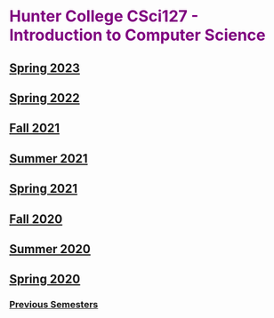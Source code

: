 
# <span style="color:purple">  Hunter College CSci127 - Introduction to Computer Science </span>

## [Spring 2023](https://huntercsci127.github.io/s23.html)

## [Spring 2022](https://huntercsci127.github.io/s22.html)

## [Fall 2021](https://huntercsci127.github.io/f21.html)

## [Summer 2021](https://huntercsci127.github.io/summer21.html)

## [Spring 2021](https://huntercsci127.github.io/s21.html)

## [Fall 2020](https://huntercsci127.github.io/f20.html)

## [Summer 2020](https://huntercsci127.github.io/summer20.html)

##  [Spring 2020](https://huntercsci127.github.io/s20.html)

### [Previous Semesters](https://stjohn.github.io/teaching/)
